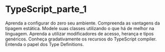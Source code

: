 # TypeScript_parte_1

Aprenda a configurar do zero seu ambiente.
Compreenda as vantagens da tipagem estática.
Modele suas classes utilizando o que há de melhor na linguagem.
Aprenda a utilizar modificadores de acesso, herança e tipos genéricos.
Conheça gradativamente os recursos do TypeScript compiler.
Entenda o papel dos Type Definitions.